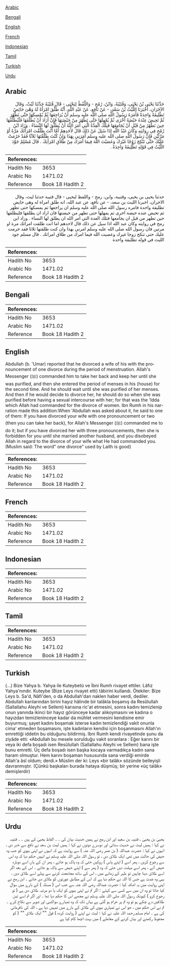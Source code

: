[Arabic](#arabic)

[Bengali](#bengali)

[English](#english)

[French](#french)

[Indonesian](#indonesian)

[Tamil](#tamil)

[Turkish](#turkish)

[Urdu](#urdu)

## Arabic


<div dir="rtl" lang="ar" style={{fontSize:'larger',backgroundColor:'#f8f9fa',padding:20}}>
حَدَّثَنَا يَحْيَى بْنُ يَحْيَى، وَقُتَيْبَةُ، وَابْنُ، رُمْحٍ - وَاللَّفْظُ لِيَحْيَى - قَالَ قُتَيْبَةُ حَدَّثَنَا لَيْثٌ، وَقَالَ الآخَرَانِ، أَخْبَرَنَا اللَّيْثُ بْنُ سَعْدٍ، - عَنْ نَافِعٍ، عَنْ عَبْدِ اللَّهِ، أَنَّهُ طَلَّقَ امْرَأَةً لَهُ وَهْىَ حَائِضٌ تَطْلِيقَةً وَاحِدَةً فَأَمَرَهُ رَسُولُ اللَّهِ صلى الله عليه وسلم أَنْ يُرَاجِعَهَا ثُمَّ يُمْسِكَهَا حَتَّى تَطْهُرَ ثُمَّ تَحِيضَ عِنْدَهُ حَيْضَةً أُخْرَى ثُمَّ يُمْهِلَهَا حَتَّى تَطْهُرَ مِنْ حَيْضَتِهَا فَإِنْ أَرَادَ أَنْ يُطَلِّقَهَا فَلْيُطَلِّقْهَا حِينَ تَطْهُرُ مِنْ قَبْلِ أَنْ يُجَامِعَهَا فَتِلْكَ الْعِدَّةُ الَّتِي أَمَرَ اللَّهُ أَنْ يُطَلَّقَ لَهَا النِّسَاءُ ‏.‏ وَزَادَ ابْنُ رُمْحٍ فِي رِوَايَتِهِ وَكَانَ عَبْدُ اللَّهِ إِذَا سُئِلَ عَنْ ذَلِكَ قَالَ لأَحَدِهِمْ أَمَّا أَنْتَ طَلَّقْتَ امْرَأَتَكَ مَرَّةً أَوْ مَرَّتَيْنِ فَإِنَّ رَسُولَ اللَّهِ صلى الله عليه وسلم أَمَرَنِي بِهَذَا وَإِنْ كُنْتَ طَلَّقْتَهَا ثَلاَثًا فَقَدْ حَرُمَتْ عَلَيْكَ حَتَّى تَنْكِحَ زَوْجًا غَيْرَكَ وَعَصَيْتَ اللَّهَ فِيمَا أَمَرَكَ مِنْ طَلاَقِ امْرَأَتِكَ ‏.‏ قَالَ مُسْلِمٌ جَوَّدَ اللَّيْثُ فِي قَوْلِهِ تَطْلِيقَةً وَاحِدَةً ‏.‏
</div>
<div style={{backgroundColor:'#f8f9fa',padding:20, marginBottom: 10}}><table> <thead> <tr> <th>References:</th> <th></th> </tr> </thead> <tbody><tr><td>Hadith No</td><td>3653</td></tr><tr><td>Arabic No</td><td>1471.02</td></tr><tr><td>Reference</td><td>Book 18 Hadith 2</td></tr></tbody></table></div>


<div dir="rtl" lang="ar" style={{fontSize:'larger',backgroundColor:'#f8f9fa',padding:20}}>
حدثنا يحيى بن يحيى، وقتيبة، وابن، رمح - واللفظ ليحيى - قال قتيبة حدثنا ليث، وقال الاخران، اخبرنا الليث بن سعد، - عن نافع، عن عبد الله، انه طلق امراة له وهى حايض تطليقة واحدة فامره رسول الله صلى الله عليه وسلم ان يراجعها ثم يمسكها حتى تطهر ثم تحيض عنده حيضة اخرى ثم يمهلها حتى تطهر من حيضتها فان اراد ان يطلقها فليطلقها حين تطهر من قبل ان يجامعها فتلك العدة التي امر الله ان يطلق لها النساء . وزاد ابن رمح في روايته وكان عبد الله اذا سيل عن ذلك قال لاحدهم اما انت طلقت امراتك مرة او مرتين فان رسول الله صلى الله عليه وسلم امرني بهذا وان كنت طلقتها ثلاثا فقد حرمت عليك حتى تنكح زوجا غيرك وعصيت الله فيما امرك من طلاق امراتك . قال مسلم جود الليث في قوله تطليقة واحدة
</div>
<div style={{backgroundColor:'#f8f9fa',padding:20, marginBottom: 10}}><table> <thead> <tr> <th>References:</th> <th></th> </tr> </thead> <tbody><tr><td>Hadith No</td><td>3653</td></tr><tr><td>Arabic No</td><td>1471.02</td></tr><tr><td>Reference</td><td>Book 18 Hadith 2</td></tr></tbody></table></div>

## Bengali


<div dir="ltr" lang="bn" style={{fontSize:'larger',backgroundColor:'#f8f9fa',padding:20}}>

</div>
<div style={{backgroundColor:'#f8f9fa',padding:20, marginBottom: 10}}><table> <thead> <tr> <th>References:</th> <th></th> </tr> </thead> <tbody><tr><td>Hadith No</td><td>3653</td></tr><tr><td>Arabic No</td><td>1471.02</td></tr><tr><td>Reference</td><td>Book 18 Hadith 2</td></tr></tbody></table></div>

## English


<div dir="ltr" lang="en" style={{fontSize:'larger',backgroundColor:'#f8f9fa',padding:20}}>
Abdullah (b. 'Umar) reported that he divorced a wife of his with the pronouncement of one divorce during the period of menstruation. Allah's Messenger (ﷺ) commanded him to take her back and keep her until she was purified, and then she entered the period of menses in his (house) for the second time. And he should wait until she was purified of her menses. And then if he would decide to divorce her, he should do so when she was purified before having a sexual intercourse with her; for that was the 'Idda which Allah had commanded for the divorce of women. Ibn Rumh in his narration made this addition:When 'Abdullah was asked about it, he said to one of them: If you have divorced your wife with one pronouncement or two (then you can take her back), for Allah's Messenger (ﷺ) commanded me to do it; but if you have divorced her with three pronouncements, then she is forbidden for you until she married another husband, and you disobeyed Allah in regard to the divorce of your wife what He had commanded you. (Muslim said: The word" one divorce" used by Laith is good)
</div>
<div style={{backgroundColor:'#f8f9fa',padding:20, marginBottom: 10}}><table> <thead> <tr> <th>References:</th> <th></th> </tr> </thead> <tbody><tr><td>Hadith No</td><td>3653</td></tr><tr><td>Arabic No</td><td>1471.02</td></tr><tr><td>Reference</td><td>Book 18 Hadith 2</td></tr></tbody></table></div>

## French


<div dir="ltr" lang="fr" style={{fontSize:'larger',backgroundColor:'#f8f9fa',padding:20}}>

</div>
<div style={{backgroundColor:'#f8f9fa',padding:20, marginBottom: 10}}><table> <thead> <tr> <th>References:</th> <th></th> </tr> </thead> <tbody><tr><td>Hadith No</td><td>3653</td></tr><tr><td>Arabic No</td><td>1471.02</td></tr><tr><td>Reference</td><td>Book 18 Hadith 2</td></tr></tbody></table></div>

## Indonesian


<div dir="ltr" lang="id" style={{fontSize:'larger',backgroundColor:'#f8f9fa',padding:20}}>

</div>
<div style={{backgroundColor:'#f8f9fa',padding:20, marginBottom: 10}}><table> <thead> <tr> <th>References:</th> <th></th> </tr> </thead> <tbody><tr><td>Hadith No</td><td>3653</td></tr><tr><td>Arabic No</td><td>1471.02</td></tr><tr><td>Reference</td><td>Book 18 Hadith 2</td></tr></tbody></table></div>

## Tamil


<div dir="ltr" lang="ta" style={{fontSize:'larger',backgroundColor:'#f8f9fa',padding:20}}>

</div>
<div style={{backgroundColor:'#f8f9fa',padding:20, marginBottom: 10}}><table> <thead> <tr> <th>References:</th> <th></th> </tr> </thead> <tbody><tr><td>Hadith No</td><td>3653</td></tr><tr><td>Arabic No</td><td>1471.02</td></tr><tr><td>Reference</td><td>Book 18 Hadith 2</td></tr></tbody></table></div>

## Turkish


<div dir="ltr" lang="tr" style={{fontSize:'larger',backgroundColor:'#f8f9fa',padding:20}}>
(…) Bize Yahya b. Yahya iîe Kuteybetü ve İbni Rumh rivayet ettiler. Lâfız Yahya'nındır. Kuteybe (Bize Leys rivayet etti) tâbirini kullandı. Ötekiler: Bize Leys b. Sa'd, Nâfi'den, o da Abdullah'dan naklen haber verdi, dediler. Abdullah karılarından birini hayız hâlinde bir talâkla boşamış da Resûlullah (Sallallahu Aleyhi ve Sellem) karısına ric'at etmesini, sonra kadını temizlenip onun yanında ikinci bir hayız görünceye kadar alıkoymasını ve kadına o hayızdan temizleninceye kadar da mühlet vermesini kendisine emir buyurmuş; şayet kadını boşamak isterse kadın temizlendiği vakit onunla cima' etmeden boşamasını, işte kadınların kendisi için boşanmasını Allah'ın emrettiği iddetin bu olduğunu bildirmiş. îbni Rumh kendi rivayetinde şunu da ziyâde etti: «Abdullah bu mesele sorulduğu vakit soranlara : Eğer karını bir veya iki defa boşadı isen Resûlullah (Sallallahu Aleyhi ve Sellem) bana işte bunu emretti. Üç defa boşadı isen başka kocaya varmadıkça kadın sana haram olmuştur. Hem karını boşaman hususunda sana verdiği emirde Allah'a âsî oldum; derdi.» Müslim der ki: Leys «bir talâk» sözünde belleyişli davranmıştır. (Çünkü başkaları burada hataya düşmüş; bir yerine «üç talâk» demişlerdir)
</div>
<div style={{backgroundColor:'#f8f9fa',padding:20, marginBottom: 10}}><table> <thead> <tr> <th>References:</th> <th></th> </tr> </thead> <tbody><tr><td>Hadith No</td><td>3653</td></tr><tr><td>Arabic No</td><td>1471.02</td></tr><tr><td>Reference</td><td>Book 18 Hadith 2</td></tr></tbody></table></div>

## Urdu


<div dir="rtl" lang="ur" style={{fontSize:'larger',backgroundColor:'#f8f9fa',padding:20}}>
یحییٰ بن یحییٰ ، قتیبہ بن سعید اور ابن رمح نے ہمیں حدیث بیان کی ۔ ۔ الفاظ یحییٰ کے ہیں ۔ ۔ قتیبہ نے کہا : ہمیں لیث نے حدیث سنائی اور دوسرے دونوں نے کہا : ہمیں لیث بن سعد نے نافع سے خبر دی ، انہوں نے کہا : حضرت عبداللہ ( بن عمر رضی اللہ عنہ ) سے روایت ہے کہ انہوں نے اپنی بیوی کو جب وہ حیض کی حالت میں تھی ایک طلاق دی ، تو رسول اللہ صلی اللہ علیہ وسلم نے انہیں حکم دیا کہ وہ اس سے رجوع کریں ، پھر اسے ( اپنے پاس ) روکیں حتی کہ وہ پاک ہو جائے ، پھر ان کے ہاں اسے دوبارہ حیض آئے ، پھر اسے مہلت دیں حتی کہ وہ ( پھر سے ) اپنے حیض سے پاک ہو جائے ۔ اس کے بعد اگر اسے طلاق دینا چاہیں تو طہر کے زمانے میں ، اس کے ساتھ مجامعت کرنے سے پہلے اسے طلاق دیں ، یہی وہ عدت ہے جس کا اللہ نے حکم دیا ہے کہ اس کے مطابق عورتوں کو طلاق دی جائے ۔ ابن رمح نے اپنی روایت میں یہ اضافہ کیا : حضرت عبداللہ رضی اللہ عنہ سے جب اس ( مسئلہ ) کے بارے میں سوال کیا جاتا تو وہ ان میں سے کسی سے کہتے : اگر تم نے اپنی بیوی کو ایک یا دو مرتبہ طلاق دی ہے ( تو رجوع کرو ) کیونکہ رسول اللہ صلی اللہ علیہ وسلم نے مجھے اس کا حکم دیا تھا ۔ اور اگر تم اسے تین طلاقیں دے چکے ہو تو وہ تم پر حرام ہو گئی ہے یہاں تک کہ وہ تمہارے سواکسی اور شوہر سے نکاح کرے ۔ تم نے اس حکم میں ، جو اس نے تمہاری بیوی کی طلاق کے بارے میں تمہیں دیا ہے ، اللہ کی نافرمانی کی ہے ۔ امام مسلم رحمۃ اللہ علیہ نے کہا : لیث نے اپنے ( روایت کردہ ) قول "" ایک طلاق "" ( کو محفوظ رکھنے اور بیان کرنے کے معاملے ) میں بہت اچھا کام کیا ہے
</div>
<div style={{backgroundColor:'#f8f9fa',padding:20, marginBottom: 10}}><table> <thead> <tr> <th>References:</th> <th></th> </tr> </thead> <tbody><tr><td>Hadith No</td><td>3653</td></tr><tr><td>Arabic No</td><td>1471.02</td></tr><tr><td>Reference</td><td>Book 18 Hadith 2</td></tr></tbody></table></div>